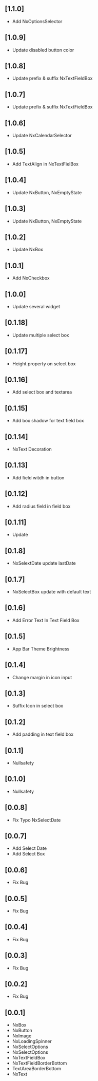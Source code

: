 ## [1.1.0]

- Add NxOptionsSelector

## [1.0.9]

- Update disabled button color

## [1.0.8]

- Update prefix & suffix NxTextFieldBox

## [1.0.7]

- Update prefix & suffix NxTextFieldBox

## [1.0.6]

- Update NxCalendarSelector

## [1.0.5]

- Add TextAlign in NxTextFielBox

## [1.0.4]

- Update NxButton, NxEmptyState

## [1.0.3]

- Update NxButton, NxEmptyState

## [1.0.2]

- Update NxBox

## [1.0.1]

- Add NxCheckbox

## [1.0.0]

- Update several widget

## [0.1.18]

- Update multiple select box

## [0.1.17]

- Height property on select box

## [0.1.16]

- Add select box and textarea

## [0.1.15]

- Add box shadow for text field box

## [0.1.14]

- NxText Decoration

## [0.1.13]

- Add field witdh in button

## [0.1.12]

- Add radius field in field box

## [0.1.11]

- Update

## [0.1.8]

- NxSelextDate update lastDate

## [0.1.7]

- NxSelectBox update with default text

## [0.1.6]

- Add Error Text In Text Field Box

## [0.1.5]

- App Bar Theme Brightness

## [0.1.4]

- Change margin in icon input

## [0.1.3]

- Suffix Icon in select box

## [0.1.2]

- Add padding in text field box

## [0.1.1]

- Nullsafety

## [0.1.0]

- Nullsafety

## [0.0.8]

- Fix Typo NxSelectDate

## [0.0.7]

- Add Select Date
- Add Select Box

## [0.0.6]

- Fix Bug

## [0.0.5]

- Fix Bug

## [0.0.4]

- Fix Bug

## [0.0.3]

- Fix Bug

## [0.0.2]

- Fix Bug

## [0.0.1]

- NxBox
- NxButton
- NxImage
- NxLoadingSpinner
- NxSelectOptions
- NxSelectOptions
- NxTextFieldBox
- NxTextFieldBorderBottom
- TextAreaBorderBottom
- NxText
